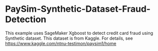 # PaySim-Synthetic-Dataset-Fraud-Detection
This example uses SageMaker Xgboost to detect credit card fraud using Synthetic dataset. This dataset is from Kaggle. For details, see https://www.kaggle.com/ntnu-testimon/paysim1/home

